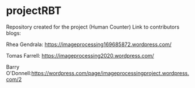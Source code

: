 # projectRBT
Repository created for the project (Human Counter) 
Link to contributors blogs:

Rhea Gendrala: https://imageprocessing169685872.wordpress.com/

Tomas Farrell: https://imageprocessing2020.wordpress.com/

Barry O'Donnell:https://wordpress.com/page/imageprocessingproject.wordpress.com/2
